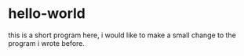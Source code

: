 # hello-world
this is a short program 
here, i would like to make a small change to the program i wrote before.

